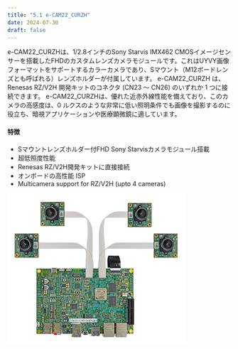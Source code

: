 ```yaml
---
title: "5.1 e-CAM22_CURZH"
date: 2024-07-30
draft: false
---
```


e-CAM22_CURZHは、1/2.8インチのSony Starvis IMX462 CMOSイメージセンサーを搭載したFHDのカスタムレンズカメラモジュールです。これはUYVY画像フォーマットをサポートするカラーカメラであり、Sマウント（M12ボードレンズとも呼ばれる）レンズホルダーが付属しています。
e-CAM22_CURZH は、Renesas RZ/V2H 開発キットのコネクタ (CN23 ～ CN26) のいずれか 1 つに接続できます。 e-CAM22_CURZHは、優れた近赤外線性能を備えており、このカメラの高感度は、0 ルクスのような非常に低い照明条件でも画像を撮影するのに役立ち、暗視アプリケーションや医療顕微鏡に適しています。


#### 特徴

* Sマウントレンズホルダー付FHD Sony Starvisカメラモジュール搭載
* 超低照度性能
* Renesas RZ/V2H開発キットに直接接続
* オンボードの高性能 ISP
* Multicamera support for RZ/V2H (upto 4 cameras)

![e-CAM22_CURZH](images/image240730_145334.png)